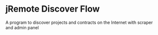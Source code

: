 # jRemote Discover Flow
 A program to discover projects and contracts on the Internet with scraper and admin panel
